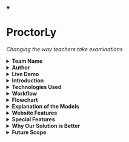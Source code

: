 <details open>
  <summary><h1>ProctorLy</h1></summary>
  <p><em>Changing the way teachers take examinations</em></p>
</details>

<details>
  <summary><b>Team Name</b></summary>
  <p><strong>ProctorLy</strong></p>
</details>

<details>
  <summary><b>Author</b></summary>
  <ul>
    <li>Madhav Choudhary</li>
  </ul>
</details>

<details>
  <summary><b>Live Demo</b></summary>
  <p><a href="https://proctorly-web1.netlify.app">Website</a></p>
</details>

<details>
  <summary><b>Introduction</b></summary>
  <br>
  With the onset of COVID-19, students and teachers across the globe were forced to shift to online teaching. The lectures started being held over Google Meet or Zoom, but none of these platforms had a solution for proctoring online examinations.  
  Human proctors were unable to monitor each student carefully, leading to massive cheating and misconduct in exams.  

  **Our vision** was to develop an automated Artificial Intelligence-based proctoring system that:  
  - Replaces human proctors and ensures stricter monitoring  
  - Detects similarities in student submissions and reports them  
  - Reduces misconduct and maintains academic integrity  
</details>

<details>
  <summary><b>Technologies Used</b></summary>

  **Integrated Development Environment (IDE):** Google Colab, Pycharm, Replit  

  **Programming Languages:** Python, JavaScript, HTML, CSS, JSX  

  **Frameworks & Libraries:** 
  <br>
  - TensorFlow  
  - Keras  
  - OpenCV  
  - NumPy  
  - Matplotlib  
  - Speech Recognition  
  - Scikit-Learn  
  - ReactJS  
  - TailwindCSS  
  - Animate.css  
  - Tachyons  

  **Deep Learning Architectures Used:**
  <br>
  - Convolutional Neural Network  
  - Recurrent Neural Network  
  - YOLOv4 with Darknet  
  - Gensim.models  
  - Pyaudio  
  - Dlib  
</details>

<details>
  <br>
  <summary><b>Workflow</b></summary>

  1. The teacher/university shares the exam link  
  2. Students log in to the website  
  3. ML models detect cheating attempts in real time  
  4. A log of suspicious activities is sent to the teacher/examiner  
  5. Students submit their exams  
  6. Answers are cross-checked for collaborative cheating  
  7. The final reports (with confidential info redacted) are sent to the teacher  
  8. The result is announced  
  9. **Outcome:** No cheating, benefiting both students and teachers!  
</details>

<details>
  <summary><b>Flowchart</b></summary>
  <br>
  <p align="center">
    <img src="flowchart.JPG" alt="Flowchart" width="600">
  </p>
</details>

<details>
  <summary><b>Explanation of the Models</b></summary>
  
  1. **Mouth Movement Tracking:** Detects if a student speaks during the exam.  
  2. **Person Counting:** Detects the number of individuals in the room.  
  3. **Malicious Object Detection:** Identifies cheating materials (books, phones, notes, etc.).  
  4. **Answer Similarity Checker:** Identifies collaborative/direct copying in student responses.  
  5. **Speech Recognition Surveillance:** Detects spoken words related to the exam questions.  
  6. **Headphone Detection:** Checks if a student is using an audio device.  
  7. **Eye Tracking:** Monitors eye movements to detect suspicious behavior.  
</details>

<details>
  <summary><b>Website Features</b></summary>

  - **Tab Switch Detection**  
  - **Copy-Paste Detection**  
  - **Warning System**  
  - **User-Friendly Interface**  
</details>

<details>
  <summary><b>Special Features</b></summary>

  1. **Parallel Processing:** Multi-threaded models ensure low latency and high efficiency.  
  2. **Privacy-Focused:** No student data is stored; reports contain limited anonymized data.  
  3. **Zero Setup:** Students don’t need any additional hardware or software.  
  4. **Student-Centric:** Designed to be stress-free for students while ensuring fairness.  
  5. **Cost-Effective:** AI-based monitoring is cheaper than hiring human proctors.  
</details>

<details>
  <summary><b>Why Our Solution is Better</b></summary>
  
  1. **Higher Accuracy:** AI ensures each student is monitored at all times.  
  2. **Immediate Action:** Anomalies are reported in real-time.  
  3. **Remote Accessibility:** Can be deployed for online examinations easily.  
  4. **Privacy-Focused:** No recorded videos or images are stored, preventing misuse.  
</details>

<details>
  <summary><b>Future Scope</b></summary>
  
  1. Develop a full-fledged commercial product.  
  2. Enhance the accuracy of the headphone detection model.  
  3. Use improved datasets for better model performance.  
  4. Optimize model efficiency with better algorithms.  
  5. Create an end-to-end proctoring solution for universities.  
</details>
